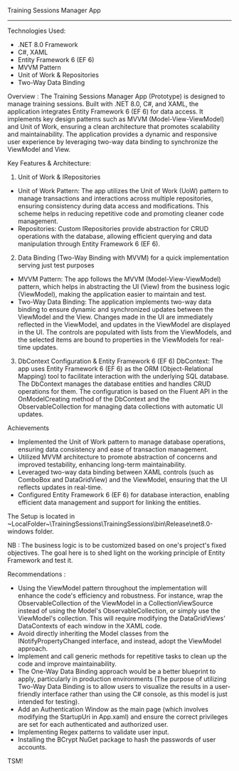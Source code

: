 Training Sessions Manager App

*****************************************
Technologies Used:
 - .NET 8.0 Framework      
 - C#, XAML      
 - Entity Framework 6 (EF 6)     
 - MVVM Pattern      
 - Unit of Work & Repositories      
 - Two-Way Data Binding 

Overview :
The Training Sessions Manager App (Prototype) is designed to manage training sessions. Built with .NET 8.0, C#, and XAML, the application integrates Entity Framework 6 (EF 6) for data access. It implements key design patterns such as MVVM (Model-View-ViewModel) and Unit of Work, ensuring a clean architecture that promotes scalability and maintainability. The application provides a dynamic and responsive user experience by leveraging two-way data binding to synchronize the ViewModel and View. 

Key Features & Architecture:

1. Unit of Work & IRepositories
 - Unit of Work Pattern: The app utilizes the Unit of Work (UoW) pattern to manage transactions and interactions across multiple repositories, ensuring consistency during data access and modifications. This scheme helps in reducing repetitive code and promoting cleaner code management.
 - Repositories: Custom IRepositories provide abstraction for CRUD operations with the database, allowing efficient querying and data manipulation through Entity Framework 6 (EF 6).

2. Data Binding (Two-Way Binding with MVVM) for a quick implementation serving just test purposes
  - MVVM Pattern: The app follows the MVVM (Model-View-ViewModel) pattern, which helps in abstracting the UI (View) from the business logic (ViewModel), making the application easier to maintain and test.
  - Two-Way Data Binding: The application implements two-way data binding to ensure dynamic and synchronized updates between the ViewModel and the View. Changes made in the UI are immediately reflected in the ViewModel, and updates in the ViewModel are displayed in the UI.
The controls are populated with lists from the ViewModels, and the selected items are bound to properties in the ViewModels for real-time updates.

3. DbContext Configuration & Entity Framework 6 (EF 6)
DbContext: The app uses Entity Framework 6 (EF 6) as the ORM (Object-Relational Mapping) tool to facilitate interaction with the underlying SQL database. The DbContext manages the database entities and handles CRUD operations for them. The configuration is based on the Fluent API in the OnModelCreating method of the DbContext and the ObservableCollection for managing data collections with automatic UI updates.

Achievements
  - Implemented the Unit of Work pattern to manage database operations, ensuring data consistency and ease of transaction management.
  - Utilized MVVM architecture to promote abstraction of concerns and improved testability, enhancing long-term maintainability.
  - Leveraged two-way data binding between XAML controls (such as ComboBox and DataGridView) and the ViewModel, ensuring that the UI reflects updates in real-time.
  - Configured Entity Framework 6 (EF 6) for database interaction, enabling efficient data management and support for linking the entities.

The Setup is located in ~LocalFolder~\TrainingSessions\TrainingSessions\bin\Release\net8.0-windows folder.


NB : The business logic is to be customized based on one's project's fixed objectives. The goal here is to shed light on the working principle of Entity Framework and test it.

Recommendations :
- Using the ViewModel pattern throughout the implementation will enhance the code's efficiency and robustness. For instance, wrap the ObservableCollection of the ViewModel in a CollectionViewSource instead of using the Model's ObservableCollection, or simply use the ViewModel's collection. This will require modifying the DataGridViews' DataContexts of each window in the XAML code.
- Avoid directly inheriting the Model classes from the INotifyPropertyChanged interface, and instead, adopt the ViewModel approach.
- Implement and call generic methods for repetitive tasks to clean up the code and improve maintainability.
- The One-Way Data Binding approach would be a better blueprint to apply, particularly in production environments (The purpose of utilizing Two-Way Data Binding is to allow users to visualize the results in a user-friendly interface rather than using the C# console, as this model is just intended for testing).
- Add an Authentication Window as the main page (which involves modifying the StartupUri in App.xaml) and ensure the correct privileges are set for each authenticated and authorized user.
- Implementing Regex patterns to validate user input.
- Installing the BCrypt NuGet package to hash the passwords of user accounts.

TSM!
